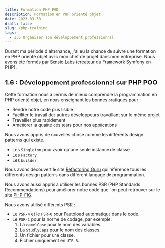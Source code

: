 ```yaml
---
title: Formation PHP POO
description: Formation en PHP orienté objet
date: 2023-03-30
draft: false
slug: /php-training
tags:
  - 1.6 Organiser son développement professionnel
---
```


Durant ma période d'alternance, j'ai eu la chance de suivre une formation en PHP orienté objet avec mon chef de projet dans mon entreprise. Nous avons été formés par [Sensio Labs](https://sensiolabs.com/fr/) (créateur du Framework Symfony en PHP).

## 1.6 : Développement professionnel sur PHP POO

Cette formation nous a permis de mieux comprendre la programmation en PHP orienté objet, en nous enseignant les bonnes pratiques pour :

- Rendre notre code plus lisible
- Faciliter le travail des autres développeurs travaillant sur le même projet
- Travailler plus rapidement
- Améliorer la qualité des tests pour nos applications

Nous avons appris de nouvelles chose comme les différents design patterns qui existe.

- Les `Singleton` pour avoir qu'une seule instance de classe
- Les `Factory`
- Les `builder`

Nous avons découvert le site [Refactoring Guru](https://refactoring.guru/) qui référence tous les différents design patterns dans différent langage de programmation.

Nous avons aussi appris à utiliser les bonnes PSR (PHP Standards Recommendations) pour améliorer notre code que l'on peut retrouver sur le site [PHP-FIG](https://www.php-fig.org/psr/).

Nous avons utilisé différents PSR :

- Le `PSR-4` et le `PSR-0` pour l'autoload automatique dans le code.
- Le `PSR-1` pour la norme de codage, par exemple :
  1. La `camelCase` pour le nom des variables.
  2. La `StudlyCaps` pour le nom des classes.
  3. Un fichier pour une classe.
  4. Fichier uniquement en `UTF-8`.
